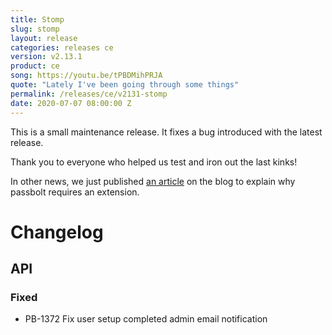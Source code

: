 ```yaml
---
title: Stomp
slug: stomp
layout: release
categories: releases ce
version: v2.13.1
product: ce
song: https://youtu.be/tPBDMihPRJA
quote: "Lately I've been going through some things"
permalink: /releases/ce/v2131-stomp
date: 2020-07-07 08:00:00 Z 
---
```


This is a small maintenance release. It fixes a bug introduced with the latest release.

Thank you to everyone who helped us test and iron out the last kinks!

In other news, we just published [an article](https://medium.com/passbolt/why-does-passbolt-require-an-extension-d1b189133b2) 
on the blog to explain why passbolt requires an extension.

# Changelog
## API
### Fixed
- PB-1372 Fix user setup completed admin email notification